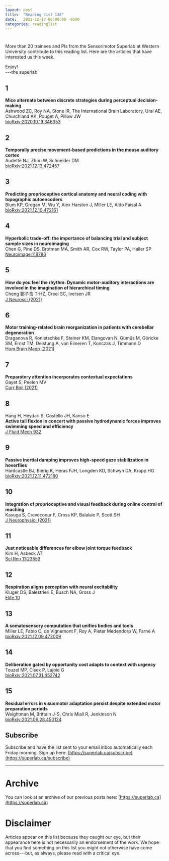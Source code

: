```yaml
---
layout: post
title:  "Reading List 138"
date:   2021-12-17 06:00:00 -0500
categories: readinglist
---
```


# 

More than 20 trainees and PIs from the Sensorimotor Superlab at Western University contribute to this reading list. Here are the articles that have interested us this week.

Enjoy!  
---the superlab

## 1
**Mice alternate between discrete strategies during perceptual decision-making**  
Ashwood ZC, Roy NA, Stone IR, The International Brain Laboratory, Urai AE, Churchland AK, Pouget A, Pillow JW  
[bioRxiv:2020.10.19.346353](https://www.biorxiv.org/content/10.1101/2020.10.19.346353v4)

## 2
**Temporally precise movement-based predictions in the mouse auditory cortex**  
Audette NJ, Zhou W, Schneider DM  
[bioRxiv:2021.12.13.472457](https://www.biorxiv.org/content/10.1101/2021.12.13.472457v1)

## 3
**Predicting proprioceptive cortical anatomy and neural coding with topographic autoencoders**  
Blum KP, Grogan M, Wu Y, Alex Harston J, Miller LE, Aldo Faisal A  
[bioRxiv:2021.12.10.472161](https://www.biorxiv.org/content/10.1101/2021.12.10.472161v1)

## 4
**Hyperbolic trade-off: the importance of balancing trial and subject sample sizes in neuroimaging**  
Chen G, Pine DS, Brotman MA, Smith AR, Cox RW, Taylor PA, Haller SP  
[Neuroimage:118786](https://dx.doi.org/10.1016/j.neuroimage.2021.118786)

## 5
**How do you feel the rhythm: Dynamic motor-auditory interactions are involved in the imagination of hierarchical timing**  
Cheng 鄭子含 T-HZ, Creel SC, Iversen JR  
[J Neurosci (2021)](https://dx.doi.org/10.1523/JNEUROSCI.1121-21.2021)

## 6
**Motor training-related brain reorganization in patients with cerebellar degeneration**  
Draganova R, Konietschke F, Steiner KM, Elangovan N, Gümüs M, Göricke SM, Ernst TM, Deistung A, van Eimeren T, Konczak J, Timmann D  
[Hum Brain Mapp (2021)](https://dx.doi.org/10.1002/hbm.25746)

## 7
**Preparatory attention incorporates contextual expectations**  
Gayet S, Peelen MV  
[Curr Biol (2021)](https://www.sciencedirect.com/science/article/pii/S0960982221016481)

## 8
Hang H, Heydari S, Costello JH, Kanso E  
**Active tail flexion in concert with passive hydrodynamic forces improves swimming speed and efficiency**  
[J Fluid Mech 932](https://www.cambridge.org/core/journals/journal-of-fluid-mechanics/article/abs/active-tail-flexion-in-concert-with-passive-hydrodynamic-forces-improves-swimming-speed-and-efficiency/48413CCD6F1D885E7C39FDDFE58E1798)

## 9
**Passive inertial damping improves high-speed gaze stabilization in hoverflies**  
Hardcastle BJ, Bierig K, Heras FJH, Longden KD, Schwyn DA, Krapp HG  
[bioRxiv:2021.12.11.472180](https://www.biorxiv.org/content/10.1101/2021.12.11.472180v1)

## 10
**Integration of proprioceptive and visual feedback during online control of reaching**  
Kasuga S, Crevecoeur F, Cross KP, Balalaie P, Scott SH  
[J Neurophysiol (2021)](https://dx.doi.org/10.1152/jn.00639.2020)

## 11
**Just noticeable differences for elbow joint torque feedback**  
Kim H, Asbeck AT  
[Sci Rep 11:23553](https://dx.doi.org/10.1038/s41598-021-02630-3)

## 12
**Respiration aligns perception with neural excitability**  
Kluger DS, Balestrieri E, Busch NA, Gross J  
[Elife 10](https://dx.doi.org/10.7554/eLife.70907)

## 13
**A somatosensory computation that unifies bodies and tools**  
Miller LE, Fabio C, de Vignemont F, Roy A, Pieter Medendorp W, Farnè A  
[bioRxiv:2021.12.09.472009](https://www.biorxiv.org/content/10.1101/2021.12.09.472009v2)

## 14
**Deliberation gated by opportunity cost adapts to context with urgency**  
Touzel MP, Cisek P, Lajoie G  
[bioRxiv:2021.07.31.452742](https://www.biorxiv.org/content/10.1101/2021.07.31.452742v2)

## 15
**Residual errors in visuomotor adaptation persist despite extended motor preparation periods**  
Weightman M, Brittain J-S, Chris Miall R, Jenkinson N  
[bioRxiv:2021.06.28.450124](https://www.biorxiv.org/content/10.1101/2021.06.28.450124v2)


## Subscribe
Subscribe and have the list sent to your email inbox automatically each Friday morning. Sign up here: [https://superlab.ca/subscribe](https://superlab.ca/subscribe)


---
# Archive
You can look at an archive of our previous posts here: [https://superlab.ca](https://superlab.ca)


# Disclaimer
Articles appear on this list because they caught our eye, but their appearance here is not necessarily an endorsement of the work. We hope that you find something on this list you might not otherwise have come across---but, as always, please read with a critical eye.
